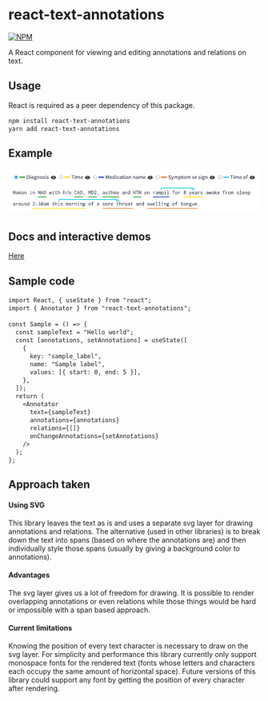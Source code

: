 # react-text-annotations

[![NPM](https://img.shields.io/npm/v/react-text-annotations)](https://www.npmjs.com/package/react-text-annotations)

A React component for viewing and editing annotations and relations on text.

## Usage

React is required as a peer dependency of this package.

```
npm install react-text-annotations
yarn add react-text-annotations
```

## Example

![alt text](./example/example.png)

## Docs and interactive demos

[Here](https://louiseugenemsft.github.io/react-text-annotations/)

## Sample code

```tsx
import React, { useState } from "react";
import { Annotator } from "react-text-annotations";

const Sample = () => {
  const sampleText = "Hello world";
  const [annotations, setAnnotations] = useState([
    {
      key: "sample_label",
      name: "Sample label",
      values: [{ start: 0, end: 5 }],
    },
  ]);
  return (
    <Annotator
      text={sampleText}
      annotations={annotations}
      relations={[]}
      onChangeAnnotations={setAnnotations}
    />
  );
};
```

## Approach taken

#### Using SVG

This library leaves the text as is and uses a separate svg layer for drawing annotations and relations. The alternative (used in other libraries) is to break down the text into spans (based on where the annotations are) and then individually style those spans (usually by giving a background color to annotations).

#### Advantages

The svg layer gives us a lot of freedom for drawing. It is possible to render overlapping annotations or even relations while those things would be hard or impossible with a span based approach.

#### Current limitations

Knowing the position of every text character is necessary to draw on the svg layer. For simplicity and performance this library currently only support monospace fonts for the rendered text (fonts whose letters and characters each occupy the same amount of horizontal space). Future versions of this library could support any font by getting the position of every character after rendering.
